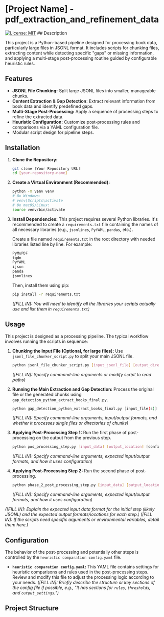 # [Project Name] - pdf_extraction_and_refinement_data

[![License: MIT](https://img.shields.io/badge/License-MIT-yellow.svg)](https://opensource.org/licenses/MIT) ## Description


This project is a Python-based pipeline designed for processing book data, particularly large files in JSONL format. It includes scripts for chunking files, extracting content while detecting specific "gaps" or missing information, and applying a multi-stage post-processing routine guided by configurable heuristic rules.

## Features

* **JSONL File Chunking:** Split large JSONL files into smaller, manageable chunks.
* **Content Extraction & Gap Detection:** Extract relevant information from book data and identify predefined gaps.
* **Multi-Stage Post-Processing:** Apply a sequence of processing steps to refine the extracted data.
* **Heuristic Configuration:** Customize post-processing rules and comparisons via a YAML configuration file.
* Modular script design for pipeline steps.

## Installation

1.  **Clone the Repository:**
    ```bash
    git clone [Your Repository URL]
    cd [your-repository-name]
    ```

2.  **Create a Virtual Environment (Recommended):**
    ```bash
    python -m venv venv
    # On Windows:
    # venv\Scripts\activate
    # On macOS/Linux:
    source venv/bin/activate
    ```

3.  **Install Dependencies:**
    This project requires several Python libraries. It's recommended to create a `requirements.txt` file containing the names of all necessary libraries (e.g., `jsonlines`, `PyYAML`, `pandas`, etc.).

    Create a file named `requirements.txt` in the root directory with needed libraries listed line by line. For example:

    ```txt
    PyMuPDF
    tqdm
    PyYAML
    ijson
    panda
    jsonlines
    ```

    Then, install them using pip:
    ```bash
    pip install -r requirements.txt
    ```
    *([FILL IN]: You will need to identify all the libraries your scripts actually use and list them in `requirements.txt`)*

## Usage

This project is designed as a processing pipeline. The typical workflow involves running the scripts in sequence:

1.  **Chunking the Input File (Optional, for large files):**
    Use `jsonl_file_chunker_script.py` to split your main JSONL file.
    ```bash
    python jsonl_file_chunker_script.py [input_jsonl_file] [output_directory] [chunk_size]
    ```
    *([FILL IN]: Specify command-line arguments or modify script to read paths)*

2.  **Running the Main Extraction and Gap Detection:**
    Process the original file or the generated chunks using `gap_detection_python_extract_books_final.py`.
    ```bash
    python gap_detection_python_extract_books_final.py [input_file(s)] [output_location] [other_arguments]
    ```
    *([FILL IN]: Specify command-line arguments, input/output formats, and whether it processes single files or directories of chunks)*

3.  **Applying Post-Processing Step 1:**
    Run the first phase of post-processing on the output from the previous step.
    ```bash
    python pos_processing_step.py [input_data] [output_location] [configuration_path - potentially heuristic config?]
    ```
     *([FILL IN]: Specify command-line arguments, expected input/output formats, and how it uses configuration)*

4.  **Applying Post-Processing Step 2:**
    Run the second phase of post-processing.
    ```bash
    python phase_2_post_processing_step.py [input_data] [output_location] [configuration_path - potentially heuristic config?]
    ```
    *([FILL IN]: Specify command-line arguments, expected input/output formats, and how it uses configuration)*

*([FILL IN]: Explain the expected input data format for the initial step (likely JSONL) and the expected output formats/locations for each step.)*
*([FILL IN]: If the scripts need specific arguments or environmental variables, detail them here.)*

## Configuration

The behavior of the post-processing and potentially other steps is controlled by the `heuristic comparation config.yaml` file.

* **`heuristic comparation config.yaml`:** This YAML file contains settings for heuristic comparisons and rules used in the post-processing steps. Review and modify this file to adjust the processing logic according to your needs.
    *([FILL IN]: Briefly describe the *structure* or *key sections* of the config file if possible, e.g., "It has sections for `rules`, `thresholds`, and `output_settings`.")*

## Project Structure

